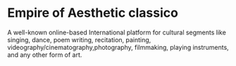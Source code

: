 # Empire of Aesthetic classico

A well-known online-based International platform for cultural segments like singing, dance, poem writing, recitation, painting, videography/cinematography,photography, filmmaking, playing instruments, and any other form of art.